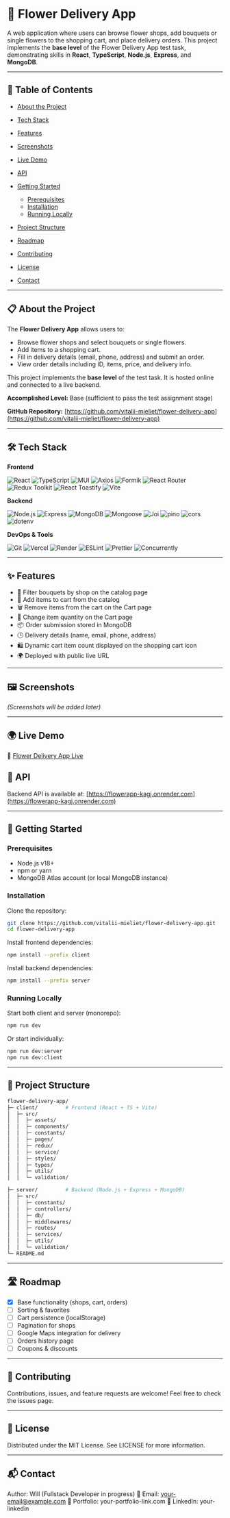 # 🌸 Flower Delivery App

A web application where users can browse flower shops, add bouquets or single flowers to the shopping cart, and place delivery orders.
This project implements the **base level** of the Flower Delivery App test task, demonstrating skills in **React**, **TypeScript**, **Node.js**, **Express**, and **MongoDB**.

---

## 📖 Table of Contents

- [About the Project](#-about-the-project)
- [Tech Stack](#-tech-stack)
- [Features](#-features)
- [Screenshots](#-screenshots)
- [Live Demo](#-live-demo)
- [API](#-api)
- [Getting Started](#-getting-started)

  - [Prerequisites](#prerequisites)
  - [Installation](#installation)
  - [Running Locally](#running-locally)

- [Project Structure](#-project-structure)
- [Roadmap](#-roadmap)
- [Contributing](#-contributing)
- [License](#-license)
- [Contact](#-contact)

---

## 📋 About the Project

The **Flower Delivery App** allows users to:

- Browse flower shops and select bouquets or single flowers.
- Add items to a shopping cart.
- Fill in delivery details (email, phone, address) and submit an order.
- View order details including ID, items, price, and delivery info.

This project implements the **base level** of the test task. It is hosted online and connected to a live backend.

**Accomplished Level:** Base (sufficient to pass the test assignment stage)

**GitHub Repository:** [https://github.com/vitalii-mieliet/flower-delivery-app](https://github.com/vitalii-mieliet/flower-delivery-app)

---

## 🛠 Tech Stack

**Frontend**

![React](https://img.shields.io/badge/React-20232A?logo=react&logoColor=61DAFB) ![TypeScript](https://img.shields.io/badge/TypeScript-007ACC?logo=typescript&logoColor=white) ![MUI](https://img.shields.io/badge/MUI-007FFF?logo=mui&logoColor=white) ![Axios](https://img.shields.io/badge/Axios-5A29E4?logo=axios&logoColor=white) ![Formik](https://img.shields.io/badge/Formik-FFCC00?logo=formik&logoColor=white) ![React Router](https://img.shields.io/badge/React_Router-CA4245?logo=reactrouter&logoColor=white) ![Redux Toolkit](https://img.shields.io/badge/Redux_Toolkit-764ABC?logo=redux&logoColor=white) ![React Toastify](https://img.shields.io/badge/React_Toastify-FF6F61?logo=react&logoColor=white) ![Vite](https://img.shields.io/badge/Vite-646CFF?logo=vite&logoColor=white)

**Backend**

![Node.js](https://img.shields.io/badge/Node.js-339933?logo=node.js&logoColor=white) ![Express](https://img.shields.io/badge/Express-000000?logo=express&logoColor=white) ![MongoDB](https://img.shields.io/badge/MongoDB-47A248?logo=mongodb&logoColor=white) ![Mongoose](https://img.shields.io/badge/Mongoose-880000?logo=mongoose&logoColor=white) ![Joi](https://img.shields.io/badge/Joi-008080?logo=Joi&logoColor=white) ![pino](https://img.shields.io/badge/pino-FF0000?logo=pino&logoColor=white) ![cors](https://img.shields.io/badge/cors-1E90FF?logo=cors&logoColor=white) ![dotenv](https://img.shields.io/badge/dotenv-000000?logo=dotenv&logoColor=white)

**DevOps & Tools**

![Git](https://img.shields.io/badge/Git-F05032?logo=git&logoColor=white) ![Vercel](https://img.shields.io/badge/Vercel-000000?logo=vercel&logoColor=white) ![Render](https://img.shields.io/badge/Render-00979D?logo=render&logoColor=white) ![ESLint](https://img.shields.io/badge/ESLint-4B32C3?logo=eslint&logoColor=white) ![Prettier](https://img.shields.io/badge/Prettier-F7B93E?logo=prettier&logoColor=black) ![Concurrently](https://img.shields.io/badge/Concurrently-FF5733?logo=concurrently&logoColor=white)

---

## ✨ Features

- 🏬 Filter bouquets by shop on the catalog page
- 🛒 Add items to cart from the catalog
- 🗑 Remove items from the cart on the Cart page
- 🔢 Change item quantity on the Cart page
- 📦 Order submission stored in MongoDB
- 🕒 Delivery details (name, email, phone, address)
- 🛍 Dynamic cart item count displayed on the shopping cart icon
- 🌍 Deployed with public live URL

---

## 🖼 Screenshots

_(Screenshots will be added later)_

---

## 🌍 Live Demo

🔗 [Flower Delivery App Live](https://flower-delivery-app-azure.vercel.app/)

## 🔗 API

Backend API is available at: [https://flowerapp-kagj.onrender.com](https://flowerapp-kagj.onrender.com)

---

## 🚀 Getting Started

### Prerequisites

- Node.js v18+
- npm or yarn
- MongoDB Atlas account (or local MongoDB instance)

### Installation

Clone the repository:

```bash
git clone https://github.com/vitalii-mieliet/flower-delivery-app.git
cd flower-delivery-app
```

Install frontend dependencies:

```bash
npm install --prefix client
```

Install backend dependencies:

```bash
npm install --prefix server
```

### Running Locally

Start both client and server (monorepo):

```bash
npm run dev
```

Or start individually:

```bash
npm run dev:server
npm run dev:client
```

---

## 📁 Project Structure

```bash
flower-delivery-app/
├─ client/         # Frontend (React + TS + Vite)
│  ├─ src/
│  │  ├─ assets/
│  │  ├─ components/
│  │  ├─ constants/
│  │  ├─ pages/
│  │  ├─ redux/
│  │  ├─ service/
│  │  ├─ styles/
│  │  ├─ types/
│  │  ├─ utils/
│  │  └─ validation/

├─ server/         # Backend (Node.js + Express + MongoDB)
│  ├─ src/
│  │  ├─ constants/
│  │  ├─ controllers/
│  │  ├─ db/
│  │  ├─ middlewares/
│  │  ├─ routes/
│  │  ├─ services/
│  │  ├─ utils/
│  │  └─ validation/
└─ README.md
```

---

## 🛣 Roadmap

- [x] Base functionality (shops, cart, orders)
- [ ] Sorting & favorites
- [ ] Cart persistence (localStorage)
- [ ] Pagination for shops
- [ ] Google Maps integration for delivery
- [ ] Orders history page
- [ ] Coupons & discounts

---

## 🤝 Contributing

Contributions, issues, and feature requests are welcome!
Feel free to check the issues page.

---

## 📜 License

Distributed under the MIT License. See LICENSE for more information.

---

## 📬 Contact

Author: Will (Fullstack Developer in progress)
📧 Email: [your-email@example.com](mailto:your-email@example.com)
🔗 Portfolio: your-portfolio-link.com
💼 LinkedIn: your-linkedin
